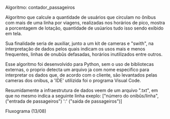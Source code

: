 Algoritmo: contador_passageiros

Algoritmo que calcule a quantidade de usuários que circulam no ônibus com mais de uma linha por viagens, realizadas nos horários de pico, mostra a porcentagem de lotação, quantidade de usúarios tudo isso sendo exibido em tela.

Sua finalidade seria de auxiliar, junto a um kit de cameras e "swith", na interpretação de dados pelos quais indicam os usos mais e menos frequentes, linhas de onubûs defasadas, horários inutilizados entre outros. 

Esse algoritmo foi desenvolvido para Python, sem o uso de bibliotecas externas, o proprio detecta um arquivo ja com nome especifico para interpretar os dados que, de acordo com o cliente, são levantados pelas cameras dos onibus, a 'IDE' utilizida foi o programa Visual Code.

Resumidamente a infraestrutura de dados veem de um arquivo ".txt", em que no mesmo indica a seguinte linha exeplo: ["número do onibûs/linha",("entrada de passageiros") ':' ("saida de passageiros")]  

Fluxograma (13/08)

